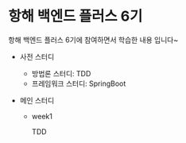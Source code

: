 # 항해 백엔드 플러스 6기
항해 백엔드 플러스 6기에 참여하면서 학습한 내용 입니다~

* 사전 스터디
  * 방법론 스터디: TDD
  * 프레임워크 스터디: SpringBoot

* 메인 스터디
  * week1

    TDD
